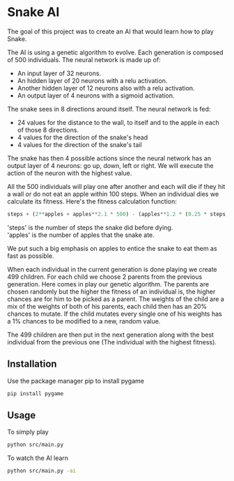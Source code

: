 # Snake AI

The goal of this project was to create an AI that would learn how to play Snake.

The AI is using a genetic algorithm to evolve. Each generation is composed of 500 individuals.
The neural network is made up of:
- An input layer of 32 neurons.
- An hidden layer of 20 neurons with a relu activation.
- Another hidden layer of 12 neurons also with a relu activation.
- An output layer of 4 neurons with a sigmoid activation.

The snake sees in 8 directions around itself.
The neural network is fed:
- 24 values for the distance to the wall, to itself and to the apple in each of those 8 directions.
- 4 values for the direction of the snake's head
- 4 values for the direction of the snake's tail

The snake has then 4 possible actions since the neural network has an output layer of 4 neurons: go up, down, left or right.
We will execute the action of the neuron with the highest value.

All the 500 individuals will play one after another and each will die if they hit a wall or do not eat an apple within 100 steps.
When an individual dies we calculate its fitness.
Here's the fitness calculation function:
```python
steps + (2**apples + apples**2.1 * 500) - (apples**1.2 * (0.25 * steps)**1.3)
```
'steps' is the number of steps the snake did before dying.\
'apples' is the number of apples that the snake ate.

We put such a big emphasis on apples to entice the snake to eat them as fast as possible.

When each individual in the current generation is done playing we create 499 children.
For each child we choose 2 parents from the previous generation.
Here comes in play our genetic algorithm.
The parents are chosen randomly but the higher the fitness of an individual is, the higher chances are for him to be picked as a parent.
The weights of the child are a mix of the weights of both of his parents, each child then has an 20% chances to mutate.
If the child mutates every single one of his weights has a 1% chances to be modified to a new, random value.

The 499 children are then put in the next generation along with the best individual from the previous one (The individual with the highest fitness).

## Installation

Use the package manager pip to install pygame

```bash
pip install pygame
```

## Usage

To simply play
```bash
python src/main.py
```

To watch the AI learn
```bash
python src/main.py -ai
```
